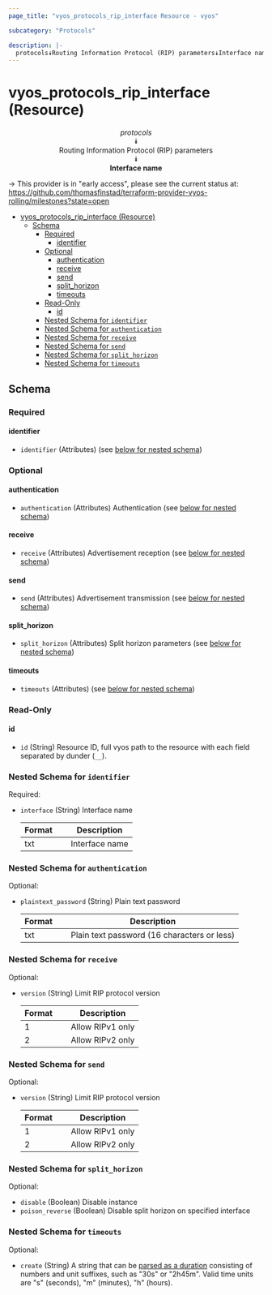 ```yaml
---
page_title: "vyos_protocols_rip_interface Resource - vyos"

subcategory: "Protocols"

description: |-
  protocols⯯Routing Information Protocol (RIP) parameters⯯Interface name
---
```


# vyos_protocols_rip_interface (Resource)
<center>

*protocols*  
⯯  
Routing Information Protocol (RIP) parameters  
⯯  
**Interface name**


</center>

-> This provider is in "early access", please see the current status at: https://github.com/thomasfinstad/terraform-provider-vyos-rolling/milestones?state=open

<!--TOC-->

- [vyos_protocols_rip_interface (Resource)](#vyos_protocols_rip_interface-resource)
  - [Schema](#schema)
    - [Required](#required)
      - [identifier](#identifier)
    - [Optional](#optional)
      - [authentication](#authentication)
      - [receive](#receive)
      - [send](#send)
      - [split_horizon](#split_horizon)
      - [timeouts](#timeouts)
    - [Read-Only](#read-only)
      - [id](#id)
    - [Nested Schema for `identifier`](#nested-schema-for-identifier)
    - [Nested Schema for `authentication`](#nested-schema-for-authentication)
    - [Nested Schema for `receive`](#nested-schema-for-receive)
    - [Nested Schema for `send`](#nested-schema-for-send)
    - [Nested Schema for `split_horizon`](#nested-schema-for-split_horizon)
    - [Nested Schema for `timeouts`](#nested-schema-for-timeouts)

<!--TOC-->

<!-- schema generated by tfplugindocs -->
## Schema

### Required

#### identifier
- `identifier` (Attributes) (see [below for nested schema](#nestedatt--identifier))

### Optional

#### authentication
- `authentication` (Attributes) Authentication (see [below for nested schema](#nestedatt--authentication))
#### receive
- `receive` (Attributes) Advertisement reception (see [below for nested schema](#nestedatt--receive))
#### send
- `send` (Attributes) Advertisement transmission (see [below for nested schema](#nestedatt--send))
#### split_horizon
- `split_horizon` (Attributes) Split horizon parameters (see [below for nested schema](#nestedatt--split_horizon))
#### timeouts
- `timeouts` (Attributes) (see [below for nested schema](#nestedatt--timeouts))

### Read-Only

#### id
- `id` (String) Resource ID, full vyos path to the resource with each field separated by dunder (`__`).

<a id="nestedatt--identifier"></a>
### Nested Schema for `identifier`

Required:

- `interface` (String) Interface name

    |  Format  &emsp;|  Description     |
    |----------|------------------|
    |  txt     &emsp;|  Interface name  |


<a id="nestedatt--authentication"></a>
### Nested Schema for `authentication`

Optional:

- `plaintext_password` (String) Plain text password

    |  Format  &emsp;|  Description                                  |
    |----------|-----------------------------------------------|
    |  txt     &emsp;|  Plain text password (16 characters or less)  |


<a id="nestedatt--receive"></a>
### Nested Schema for `receive`

Optional:

- `version` (String) Limit RIP protocol version

    |  Format  &emsp;|  Description       |
    |----------|--------------------|
    |  1       &emsp;|  Allow RIPv1 only  |
    |  2       &emsp;|  Allow RIPv2 only  |


<a id="nestedatt--send"></a>
### Nested Schema for `send`

Optional:

- `version` (String) Limit RIP protocol version

    |  Format  &emsp;|  Description       |
    |----------|--------------------|
    |  1       &emsp;|  Allow RIPv1 only  |
    |  2       &emsp;|  Allow RIPv2 only  |


<a id="nestedatt--split_horizon"></a>
### Nested Schema for `split_horizon`

Optional:

- `disable` (Boolean) Disable instance
- `poison_reverse` (Boolean) Disable split horizon on specified interface


<a id="nestedatt--timeouts"></a>
### Nested Schema for `timeouts`

Optional:

- `create` (String) A string that can be [parsed as a duration](https://pkg.go.dev/time#ParseDuration) consisting of numbers and unit suffixes, such as &#34;30s&#34; or &#34;2h45m&#34;. Valid time units are &#34;s&#34; (seconds), &#34;m&#34; (minutes), &#34;h&#34; (hours).
